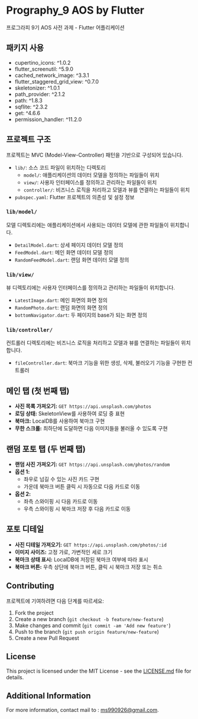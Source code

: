 # Prography_9 AOS by Flutter

프로그라피 9기 AOS 사전 과제 - Flutter 어플리케이션

## 패키지 사용

- cupertino_icons: ^1.0.2
- flutter_screenutil: ^5.9.0
- cached_network_image: ^3.3.1
- flutter_staggered_grid_view: ^0.7.0
- skeletonizer: ^1.0.1
- path_provider: ^2.1.2
- path: ^1.8.3
- sqflite: ^2.3.2
- get: ^4.6.6
- permission_handler: ^11.2.0

## 프로젝트 구조

프로젝트는 MVC (Model-View-Controller) 패턴을 기반으로 구성되어 있습니다.

- `lib/`: 소스 코드 파일이 위치하는 디렉토리
    - `model/`: 애플리케이션의 데이터 모델을 정의하는 파일들이 위치
    - `view/`: 사용자 인터페이스를 정의하고 관리하는 파일들이 위치
    - `controller/`: 비즈니스 로직을 처리하고 모델과 뷰를 연결하는 파일들이 위치
- `pubspec.yaml`: Flutter 프로젝트의 의존성 및 설정 정보

### `lib/model/`

모델 디렉토리에는 애플리케이션에서 사용되는 데이터 모델에 관한 파일들이 위치합니다.

- `DetailModel.dart`: 상세 페이지 데이터 모델 정의
- `FeedModel.dart`: 메인 화면 데이터 모델 정의
- `RandomFeedModel.dart`: 랜덤 화면 데이터 모델 정의

### `lib/view/`

뷰 디렉토리에는 사용자 인터페이스를 정의하고 관리하는 파일들이 위치합니다.

- `LatestImage.dart`: 메인 화면의 화면 정의
- `RandomPhoto.dart`: 랜덤 화면의 화면 정의
- `bottomNavigator.dart`: 두 페이지의 base가 되는 화면 정의

### `lib/controller/`

컨트롤러 디렉토리에는 비즈니스 로직을 처리하고 모델과 뷰를 연결하는 파일들이 위치합니다.

- `fileController.dart`: 북마크 기능을 위한 생성, 삭제, 불러오기 기능을 구현한 컨트롤러

## 메인 탭 (첫 번째 탭)

- **사진 목록 가져오기:** `GET https://api.unsplash.com/photos`
- **로딩 상태:** SkeletonView를 사용하여 로딩 중 표현
- **북마크:** LocalDB를 사용하여 북마크 구현
- **무한 스크롤:** 최하단에 도달하면 다음 이미지들을 불러올 수 있도록 구현

## 랜덤 포토 탭 (두 번째 탭)

- **랜덤 사진 가져오기:** `GET https://api.unsplash.com/photos/random`
- **옵션 1:**
    - 좌우로 넘길 수 있는 사진 카드 구현
    - 가운데 북마크 버튼 클릭 시 자동으로 다음 카드로 이동
- **옵션 2:**
    - 좌측 스와이핑 시 다음 카드로 이동
    - 우측 스와이핑 시 북마크 저장 후 다음 카드로 이동

## 포토 디테일

- **사진 디테일 가져오기:** `GET https://api.unsplash.com/photos/:id`
- **이미지 사이즈:** 고정 가로, 가변적인 세로 크기
- **북마크 상태 표시:** LocalDB에 저장된 북마크 여부에 따라 표시
- **북마크 버튼:** 우측 상단에 북마크 버튼, 클릭 시 북마크 저장 또는 취소

## Contributing

프로젝트에 기여하려면 다음 단계를 따르세요:

1. Fork the project
2. Create a new branch (`git checkout -b feature/new-feature`)
3. Make changes and commit (`git commit -am 'Add new feature'`)
4. Push to the branch (`git push origin feature/new-feature`)
5. Create a new Pull Request

## License

This project is licensed under the MIT License - see the [LICENSE.md](LICENSE.md) file for details.

## Additional Information

For more information, contact mail to : ms990926@gmail.com.
